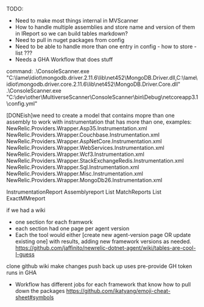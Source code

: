 ﻿TODO:
- Need to make most things internal in MVScanner
- How to handle multiple assemblies and store name and version of them in IReport so we can build tables markdown?
- Need to pull in nuget packages from config
- Need to be able to handle more than one entry in config - how to store - list<IReport> ???
- Needs a GHA Workflow that does stuff

command:
.\ConsoleScanner.exe "C:\lame\idiot\mongodb.driver.2.11.6\lib\net452\MongoDB.Driver.dll,C:\lame\idiot\mongodb.driver.core.2.11.6\lib\net452\MongoDB.Driver.Core.dll"
.\ConsoleScanner.exe "C:\dev\other\MultiverseScanner\ConsoleScanner\bin\Debug\netcoreapp3.1\config.yml"


[DONEish]we need to create a model that contains mopre than one assembly to work with instrumentation that has more than one, examples:
NewRelic.Providers.Wrapper.Asp35.Instrumentation.xml
NewRelic.Providers.Wrapper.Couchbase.Instrumentation.xml
NewRelic.Providers.Wrapper.AspNetCore.Instrumentation.xml
NewRelic.Providers.Wrapper.WebServices.Instrumentation.xml
NewRelic.Providers.Wrapper.Wcf3.Instrumentation.xml
NewRelic.Providers.Wrapper.StackExchangeRedis.Instrumentation.xml
NewRelic.Providers.Wrapper.Sql.Instrumentation.xml
NewRelic.Providers.Wrapper.Misc.Instrumentation.xml
NewRelic.Providers.Wrapper.MongoDb26.Instrumentation.xml

InstrumentationReport
	Assemblyreport
		List MatchReports
			List ExactMMreport 

	
if we had a wiki
- one section for each framwork
- each section had one page per agent version
- Each <schedule> the tool would either [create new agent-version page OR update existing one] with results, adding new framework versions as needed.
https://github.com/jaffinito/newrelic-dotnet-agent/wiki/tables-are-cool-I-guess
 
clone github wiki
make changes
push back up
uses pre-provide GH token
runs in GHA
- Workflow has different jobs for each framework that know how to pull down the packages
https://github.com/ikatyang/emoji-cheat-sheet#symbols
